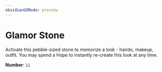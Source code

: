 ```yaml
---
obsidianUIMode: preview
---
```

# Glamor Stone

Activate this pebble-sized stone to memorize a look - hairdo, makeup, outfit. You may spend a Hope to instantly re-create this look at any time.

**Number**: `11`
